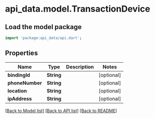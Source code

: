 # api_data.model.TransactionDevice

## Load the model package
```dart
import 'package:api_data/api.dart';
```

## Properties
Name | Type | Description | Notes
------------ | ------------- | ------------- | -------------
**bindingId** | **String** |  | [optional] 
**phoneNumber** | **String** |  | [optional] 
**location** | **String** |  | [optional] 
**ipAddress** | **String** |  | [optional] 

[[Back to Model list]](../README.md#documentation-for-models) [[Back to API list]](../README.md#documentation-for-api-endpoints) [[Back to README]](../README.md)



